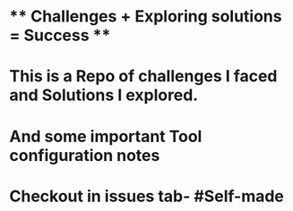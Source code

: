 # ** Challenges + Exploring solutions = Success **
# This is a Repo of challenges I faced and Solutions I explored.
# And some important Tool configuration notes 
# Checkout in issues tab-  #Self-made
